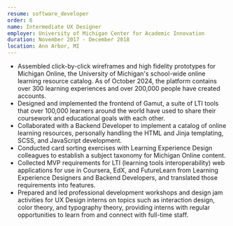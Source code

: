 ```yaml
---
resume: software_developer
order: 6
name: Intermediate UX Designer
employer: University of Michigan Center for Academic Innovation
duration: November 2017 - December 2018
location: Ann Arbor, MI
---
```


- Assembled click-by-click wireframes and high fidelity prototypes for Michigan Online, the University of Michigan's school-wide online learning resource catalog. As of October 2024, the platform contains over 300 learning experiences and over 200,000 people have created accounts.
- Designed and implemented the frontend of Gamut, a suite of LTI tools that over 100,000 learners around the world have used to share their coursework and educational goals with each other.
- Collaborated with a Backend Developer to implement a catalog of online learning resources, personally handling the HTML and Jinja templating, SCSS, and JavaScript development.
- Conducted card sorting exercises with Learning Experience Design colleagues to establish a subject taxonomy for Michigan Online content.
- Collected MVP requirements for LTI (learning tools interoperability) web applications for use in Coursera, EdX, and FutureLearn from Learning Experience Designers and Backend Developers, and translated those requirements into features.
- Prepared and led professional development workshops and design jam activities for UX Design interns on topics such as interaction design, color theory, and typography theory, providing interns with regular opportunities to learn from and connect with full-time staff.